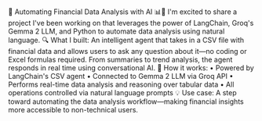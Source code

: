 🚀 Automating Financial Data Analysis with AI 📊🤖
I'm excited to share a project I've been working on that leverages the power of LangChain, Groq's Gemma 2 LLM, and Python to automate data analysis using natural language.
🔍 What I built:
An intelligent agent that takes in a CSV file with financial data and allows users to ask any question about it—no coding or Excel formulas required. From summaries to trend analysis, the agent responds in real time using conversational AI.
🧠 How it works:
•	Powered by LangChain's CSV agent
•	Connected to Gemma 2 LLM via Groq API
•	Performs real-time data analysis and reasoning over tabular data
•	All operations controlled via natural language prompts
💡 Use case:
A step toward automating the data analysis workflow—making financial insights more accessible to non-technical users.
